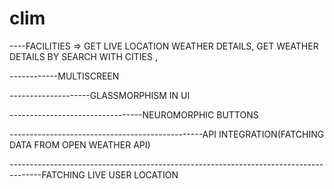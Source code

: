 # clim
----FACILITIES => GET LIVE LOCATION WEATHER DETAILS, GET WEATHER DETAILS BY SEARCH WITH CITIES , 

------------MULTISCREEN


--------------------GLASSMORPHISM IN UI



---------------------------------NEUROMORPHIC BUTTONS





------------------------------------------------API INTEGRATION(FATCHING DATA FROM OPEN WEATHER API)





--------------------------------------------------------------------------------------FATCHING LIVE USER LOCATION






